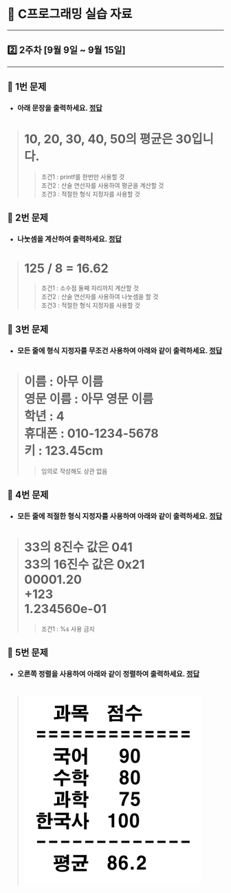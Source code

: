 # 📝 C프로그래밍 실습 자료
<hr/>

## 2️⃣ 2주차 [9월 9일 ~ 9월 15일]
<hr/>

## 📖 1번 문제
- ### 아래 문장을 출력하세요. [정답](./practice_1.c)
># 10, 20, 30, 40, 50의 평균은 30입니다.
>>조건1 : printf를 한번만 사용할 것<br>
>>조건2 : 산술 연산자를 사용하여 평균을 계산할 것<br>
>>조건3 : 적절한 형식 지정자를 사용할 것

## 📖 2번 문제
- ### 나눗셈을 계산하여 출력하세요. [정답](./practice_2.c)
># 125 / 8 = 16.62
>>조건1 : 소수점 둘째 자리까지 계산할 것<br>
>>조건2 : 산술 연산자를 사용하여 나눗셈을 할 것<br>
>>조건3 : 적절한 형식 지정자를 사용할 것

## 📖 3번 문제
- ### 모든 줄에 형식 지정자를 무조건 사용하여 아래와 같이 출력하세요. [정답](./practice_3.c)
># 이름 : 아무 이름<br>영문 이름 : 아무 영문 이름<br>학년 : 4<br>휴대폰 : 010-1234-5678<br>키 : 123.45cm
>>임의로 작성해도 상관 없음

## 📖 4번 문제
- ### 모든 줄에 적절한 형식 지정자를 사용하여 아래와 같이 출력하세요. [정답](./practice_4.c)
># 33의 8진수 값은 041<br>33의 16진수 값은 0x21<br>00001.20<br>+123<br>1.234560e-01
>>조건1 : %s 사용 금지<br>

## 📖 5번 문제
- ### 오른쪽 정렬을 사용하여 아래와 같이 정렬하여 출력하세요. [정답](./practice_5.c)
># ![img.png](img.png)